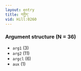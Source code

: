 ```yaml
---
layout: entry
title: བགྱིད་
vid: Hill:0260
---
```

### Argument structure (N = 36)
* `arg1` (3)
* `arg2` (11)
* `argcl` (6)
* `aux` (1)
